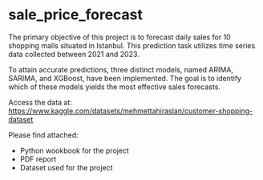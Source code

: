 # sale_price_forecast
The primary objective of this project is to forecast daily sales for 10 shopping malls situated in Istanbul. This prediction task utilizes time series data collected between 2021 and 2023. 

To attain accurate predictions, three distinct models, named ARIMA, SARIMA, and XGBoost, have been implemented. The goal is to identify which of these models yields the most effective sales forecasts.

Access the data at:
https://www.kaggle.com/datasets/mehmettahiraslan/customer-shopping-dataset

Please find attached: 
- Python wookbook for the project
- PDF report
- Dataset used for the project
